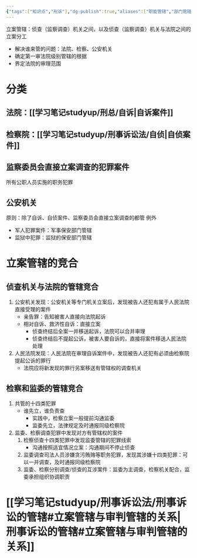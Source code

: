 ```yaml
---
{"tags":["知识点","刑诉"],"dg-publish":true,"aliases":["职能管辖","部门管辖"],"permalink":"/学习笔记studyup/刑事诉讼法/立案管辖/","dgPassFrontmatter":true,"created":"2024-11-10T21:24:11.071+08:00","updated":"2024-12-08T08:27:05.617+08:00"}
---
```


立案管辖：侦查（监察调查）机关之间，以及侦查（监察调查）机关与法院之间的立案分工
- 解决谁来管的问题：法院、检察、公安机关
- 确定第一审法院级别管辖的根据
- 界定法院的审理范围
# 分类
## 法院：[[学习笔记studyup/刑总/自诉\|自诉案件]]
## 检察院：[[学习笔记studyup/刑事诉讼法/自侦\|自侦案件]]
## 监察委员会直接立案调查的犯罪案件
所有公职人员实施的职务犯罪
## 公安机关
原则：除了自诉、自侦案件、监察委员会直接立案调查的都管
例外
- 军人犯罪案件：军事保安部门管辖
- 监狱中犯罪：监狱的保安部门管辖
# 立案管辖的竞合
## 侦查机关与法院的管辖竞合
1. 公安机关发现：公安机关等专门机关立案后，发现被告人还犯有属于人民法院直接受理的案件
	- 亲告罪：告知被害人直接向法院起诉
	- 相对自诉、救济性自诉：直接立案
		- 侦查终结后全案一并移送起诉，法院可以合并审理
		- 侦查终结后不提起公诉，被害人要自诉的，直接将案件移送人民法院处理
2. 人民法院发现：人民法院在审理自诉案件中，发现被告人还犯有必须由检察院提起公诉的罪行
	  - 法院应将新发现的罪行另案移送有管辖权的调查机关
## 检察和监委的管辖竞合
1. 共管的十四类犯罪
	- 谁先立，谁负责查
		- 实践中，检察立案一般提前沟通监委
		- 监委先立，法律规定及时通报同级检察院
2. 监委、检察调查犯罪中发现对方有管辖权的案件
	1. 检察侦查十四类犯罪中发现监委管辖的犯罪线索
		- 沟通按照适宜情况立案：沟通期间不停止侦查
	2. 监委调查司法人员涉嫌贪污贿赂等职务犯罪，发现其涉嫌十四类犯罪：可以一并调查，及时通报同级检察院
	3. 监委、检察分别调查/侦查的互涉案件：监委为主调查，检察机关配合，监委承担组织协调职责
# [[学习笔记studyup/刑事诉讼法/刑事诉讼的管辖#立案管辖与审判管辖的关系\|刑事诉讼的管辖#立案管辖与审判管辖的关系]]